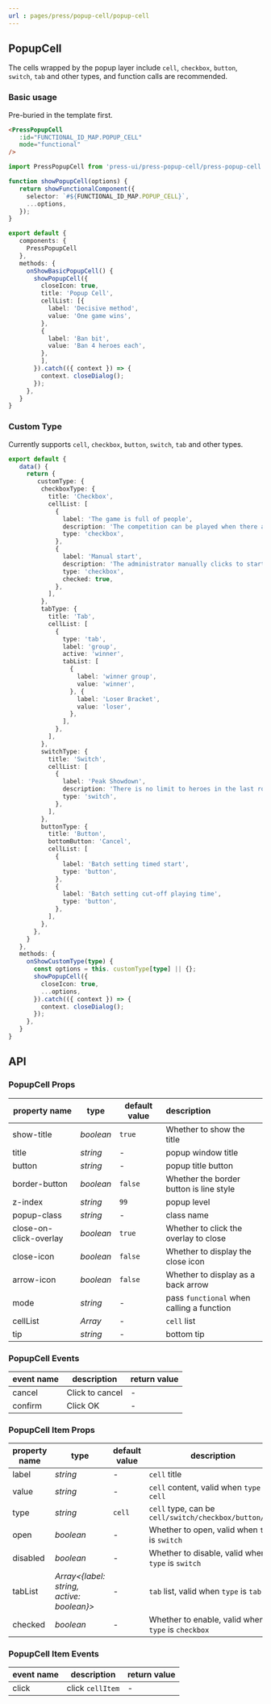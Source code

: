 ```yaml
---
url : pages/press/popup-cell/popup-cell
---
```


## PopupCell 

The cells wrapped by the popup layer include `cell`, `checkbox`, `button`, `switch`, `tab` and other types, and function calls are recommended.


### Basic usage

Pre-buried in the template first.

```html
<PressPopupCell
   :id="FUNCTIONAL_ID_MAP.POPUP_CELL"
   mode="functional"
/>
```

```ts
import PressPopupCell from 'press-ui/press-popup-cell/press-popup-cell';

function showPopupCell(options) {
   return showFunctionalComponent({
     selector: `#${FUNCTIONAL_ID_MAP.POPUP_CELL}`,
     ...options,
   });
}

export default {
   components: {
     PressPopupCell
   },
   methods: {
     onShowBasicPopupCell() {
       showPopupCell({
         closeIcon: true,
         title: 'Popup Cell',
         cellList: [{
           label: 'Decisive method',
           value: 'One game wins',
         },
         {
           label: 'Ban bit',
           value: 'Ban 4 heroes each',
         },
         ],
       }).catch(({ context }) => {
         context. closeDialog();
       });
     },
   }
}
```


### Custom Type

Currently supports `cell`, `checkbox`, `button`, `switch`, `tab` and other types.


```ts
export default {
   data() {
     return {
        customType: {
         checkboxType: {
           title: 'Checkbox',
           cellList: [
             {
               label: 'The game is full of people',
               description: 'The competition can be played when there are at least 10 players from both parties. ',
               type: 'checkbox',
             },
             {
               label: 'Manual start',
               description: 'The administrator manually clicks to start the game, so that the players can start the game. ',
               type: 'checkbox',
               checked: true,
             },
           ],
         },
         tabType: {
           title: 'Tab',
           cellList: [
             {
               type: 'tab',
               label: 'group',
               active: 'winner',
               tabList: [
                 {
                   label: 'winner group',
                   value: 'winner',
                 }, {
                   label: 'Loser Bracket',
                   value: 'loser',
                 },
               ],
             },
           ],
         },
         switchType: {
           title: 'Switch',
           cellList: [
             {
               label: 'Peak Showdown',
               description: 'There is no limit to heroes in the last round, and the lineups of both sides are invisible',
               type: 'switch',
             },
           ],
         },
         buttonType: {
           title: 'Button',
           bottomButton: 'Cancel',
           cellList: [
             {
               label: 'Batch setting timed start',
               type: 'button',
             },
             {
               label: 'Batch setting cut-off playing time',
               type: 'button',
             },
           ],
         },
       },
     }
   },
   methods: {
     onShowCustomType(type) {
       const options = this. customType[type] || {};
       showPopupCell({
         closeIcon: true,
         ...options,
       }).catch(({ context }) => {
         context. closeDialog();
       });
     },
   }
}
```


## API

### PopupCell Props

| property name          | type      | default value | description                               |
| ---------------------- | --------- | ------------- | :---------------------------------------- |
| show-title             | _boolean_ | `true`        | Whether to show the title                 |
| title                  | _string_  | -             | popup window title                        |
| button                 | _string_  | -             | popup title button                        |
| border-button          | _boolean_ | `false`       | Whether the border button is line style   |
| z-index                | _string_  | `99`          | popup level                               |
| popup-class            | _string_  | -             | class name                                |
| close-on-click-overlay | _boolean_ | `true`        | Whether to click the overlay to close     |
| close-icon             | _boolean_ | `false`       | Whether to display the close icon         |
| arrow-icon             | _boolean_ | `false`       | Whether to display as a back arrow        |
| mode                   | _string_  | -             | pass `functional` when calling a function |
| cellList               | _Array_   | -             | `cell` list                               |
| tip                    | _string_  | -             | bottom tip                                |


### PopupCell Events

| event name | description     | return value |
| ---------- | --------------- | ------------ |
| cancel     | Click to cancel | -            |
| confirm    | Click OK        | -            |

### PopupCell Item Props

| property name | type                                      | default value | description                                           |
| ------------- | ----------------------------------------- | ------------- | ----------------------------------------------------- |
| label         | _string_                                  | -             | `cell` title                                          |
| value         | _string_                                  | -             | `cell` content, valid when `type` is `cell`           |
| type          | _string_                                  | `cell`        | `cell` type, can be `cell/switch/checkbox/button/tab` |
| open          | _boolean_                                 | -             | Whether to open, valid when `type` is `switch`        |
| disabled      | _boolean_                                 | -             | Whether to disable, valid when `type` is `switch`     |
| tabList       | _Array<{label: string, active: boolean}>_ | -             | `tab` list, valid when `type` is `tab`                |
| checked       | _boolean_                                 | -             | Whether to enable, valid when `type` is `checkbox`    |


### PopupCell Item Events


| event name | description      | return value |
| ---------- | ---------------- | ------------ |
| click      | click `cellItem` | -            |